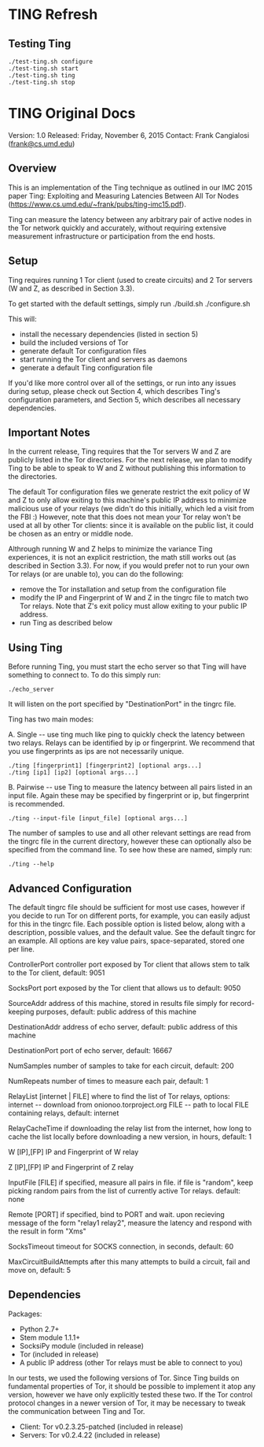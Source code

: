 # TING Refresh

## Testing Ting

``` shell
./test-ting.sh configure
./test-ting.sh start
./test-ting.sh ting
./test-ting.sh stop
```

# TING Original Docs
Version: 1.0
Released: Friday, November 6, 2015
Contact: Frank Cangialosi (frank@cs.umd.edu)


## Overview

This is an implementation of the Ting technique as outlined in our IMC 2015
paper Ting: Exploiting and Measuring Latencies Between All Tor Nodes
(https://www.cs.umd.edu/~frank/pubs/ting-imc15.pdf).

Ting can measure the latency between any arbitrary pair of active nodes in the
Tor network quickly and accurately, without requiring extensive measurement
infrastructure or participation from the end hosts.



## Setup

Ting requires running 1 Tor client (used to create circuits) and 2 Tor
servers (W and Z, as described in Section 3.3).

To get started with the default settings, simply run
    ./build.sh
    ./configure.sh

This will:
  - install the necessary dependencies (listed in section 5)
  - build the included versions of Tor
  - generate default Tor configuration files
  - start running the Tor client and servers as daemons
  - generate a default Ting configuration file

If you'd like more control over all of the settings, or run into any issues
during setup, please check out Section 4, which describes Ting's configuration
parameters, and Section 5, which describes all necessary dependencies.



## Important Notes

In the current release, Ting requires that the Tor servers W and Z are publicly
listed in the Tor directories. For the next release, we plan to modify Ting to
be able to speak to W and Z without publishing this information to the
directories.

The default Tor configuration files we generate restrict the exit policy of W
and Z to only allow exiting to this machine's public IP address to minimize
malicious use of your relays (we didn't do this initially, which led a visit
from the FBI :) However, note that this does not mean your Tor relay won't be
used at all by other Tor clients: since it is available on the public list, it
could be chosen as an entry or middle node.

Althrough running W and Z helps to minimize the variance Ting experiences, it is
not an explicit restriction, the math still works out (as described in Section
3.3). For now, if you would prefer not to run your own Tor relays (or are unable
to), you can do the following:
  - remove the Tor installation and setup from the configuration file
  - modify the IP and Fingerprint of W and Z in the tingrc file to match two Tor
    relays. Note that Z's exit policy must allow exiting to your public IP
    address.
  - run Ting as described below



## Using Ting

Before running Ting, you must start the echo server so that Ting will have
something to connect to. To do this simply run:

	./echo_server

It will listen on the port specified by "DestinationPort" in the tingrc file.

Ting has two main modes:

  A. Single -- use ting much like ping to quickly check the latency between two
  relays. Relays can be identified by ip or fingerprint. We recommend that you
	use fingerprints as ips are not necessarily unique.

    ./ting [fingerprint1] [fingerprint2] [optional args...]
    ./ting [ip1] [ip2] [optional args...]

  B. Pairwise -- use Ting to measure the latency between all pairs listed in
  an input file. Again these may be specified by fingerprint or ip, but
	fingerprint is recommended.

    ./ting --input-file [input_file] [optional args...]


The number of samples to use and all other relevant settings are read from the
tingrc file in the current directory, however these can optionally also be
specified from the command line. To see how these are named, simply run:

    ./ting --help



## Advanced Configuration

The default tingrc file should be sufficient for most use cases, however if you
decide to run Tor on different ports, for example, you can easily adjust for
this in the tingrc file. Each possible option is listed below, along with a
description, possible values, and the default value. See the default tingrc for
an example. All options are key value pairs, space-separated, stored one per
line.

ControllerPort    controller port exposed by Tor client that allows stem to talk
                  to the Tor client, default: 9051

SocksPort         port exposed by the Tor client that allows us to
                  default: 9050

SourceAddr        address of this machine, stored in results file simply for
                  record-keeping purposes, default: public address of this machine

DestinationAddr   address of echo server, default: public address of this machine

DestinationPort   port of echo server, default: 16667

NumSamples        number of samples to take for each circuit, default: 200

NumRepeats        number of times to measure each pair, default: 1

RelayList [internet | FILE]
                  where to find the list of Tor relays, options:
                  internet -- download from onionoo.torproject.org
                  FILE -- path to local FILE containing relays,
                  default: internet

RelayCacheTime    if downloading the relay list from the internet, how long to
                  cache the list locally before downloading a new version, in
                  hours, default: 1

W [IP],[FP]       IP and Fingerprint of W relay

Z [IP],[FP]       IP and Fingerprint of Z relay

InputFile [FILE]  if specified, measure all pairs in file.
									if file is "random", keep picking random pairs from the list
									of currently active Tor relays.
                  default: none

Remote [PORT] 		if specified, bind to PORT and wait. upon recieving message of
									the form "relay1 relay2", measure the latency and respond with
									the result in form "Xms"

SocksTimeout      timeout for SOCKS connection, in seconds,
                  default: 60

MaxCircuitBuildAttempts
                  after this many attempts to build a circuit, fail and move on,
                  default: 5



## Dependencies

Packages:

  * Python 2.7+
  * Stem module 1.1.1+
  * SocksiPy module (included in release)
  * Tor (included in release)
  * A public IP address (other Tor relays must be able to connect to you)

In our tests, we used the following versions of Tor. Since Ting builds on
fundamental properties of Tor, it should be possible to implement it atop any
version, however we have only explicitly tested these two. If the Tor control
protocol changes in a newer version of Tor, it may be necessary to tweak the
communication between Ting and Tor.

  * Client: Tor v0.2.3.25-patched (included in release)
  * Servers: Tor v0.2.4.22 (included in release)
